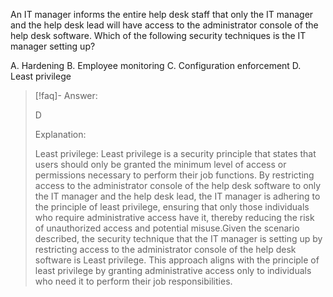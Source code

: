 
An IT manager informs the entire help desk staff that only the IT manager and the help desk lead will have access to the administrator console of the help desk software. Which of the following security techniques is the IT manager setting up? 

A. Hardening 
B. Employee monitoring 
C. Configuration enforcement 
D. Least privilege

> [!faq]- Answer: 
> 
> D
> 
> Explanation: 
> 
> Least privilege: Least privilege is a security principle that states that users should only be granted the minimum level of access or permissions necessary to perform their job functions. By restricting access to the administrator console of the help desk software to only the IT manager and the help desk lead, the IT manager is adhering to the principle of least privilege, ensuring that only those individuals who require administrative access have it, thereby reducing the risk of unauthorized access and potential misuse.Given the scenario described, the security technique that the IT manager is setting up by restricting access to the administrator console of the help desk software is Least privilege. This approach aligns with the principle of least privilege by granting administrative access only to individuals who need it to perform their job responsibilities.

